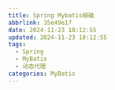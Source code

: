 ```yaml
---
title: Spring Mybatis细磕
abbrlink: 35e49e17
date: 2024-11-23 18:12:55
updated: 2024-11-23 18:12:55
tags:
  - Spring
  - MyBatis
  - 动态代理
categories: MyBatis
---
```



